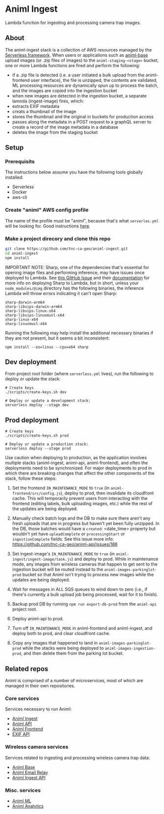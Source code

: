 # Animl Ingest

Lambda function for ingesting and processing camera trap images.

## About

The animl-ingest stack is a collection of AWS resources managed by the [Serverless framework](https://www.serverless.com/). When users or applications such as [animl-base](http://github.com/tnc-ca-geo/animl-base) upload images (or .zip files of images) to the `animl-staging-<stage>` bucket, one or more Lambda functions are fired and perform the following:

- if a .zip file is detected (i.e. a user initiated a bulk upload from the animl-frontend user interface), the file is unzipped, the contents are validated, ML processing resources are dynamically spun up to process the batch, and the images are copied into the ingestion bucket
- when new images are detected in the ingestion bucket, a separate lamnda (ingest-image) fires, which:
- extracts EXIF metadata
- creats a thumbnail of the image
- stores the thumbnail and the original in buckets for production
  access
- passes along the metadata in a POST request to a graphQL server to create a record of the image metadata in a database
- deletes the image from the staging bucket

## Setup

### Prerequisits

The instructions below assume you have the following tools globally installed:

- Serverless
- Docker
- aws-cli

### Create "animl" AWS config profile

The name of the profile must be "animl", because that's what
`serverles.yml` will be looking for. Good instructions
[here](https://www.serverless.com/framework/docs/providers/aws/guide/credentials/).

### Make a project direcory and clone this repo

```sh
git clone https://github.com/tnc-ca-geo/animl-ingest.git
cd animl-ingest
npm install
```

IMPORTANT NOTE: Sharp, one of the dependencies that's essential for opening image files and performing inference, may have issues once deployed to Lambda. See [this GitHub Issue](https://github.com/lovell/sharp/issues/4001) and their [documentation](https://sharp.pixelplumbing.com/install#aws-lambda) for more info on deploying Sharp to Lambda, but in short, unless your `node_modules/@img` directory has the following binaries, the inference Lambda will throw errors indicating it can't open Sharp:

```
sharp-darwin-arm64
sharp-libvips-darwin-arm64
sharp-libvips-linux-x64
sharp-libvips-linuxmusl-x64
sharp-linux-x64
sharp-linuxmusl-x64
```

Running the following may help install the additional necessary binaries if they are not present, but it seems a bit inconsistent:

```
npm install --os=linux --cpu=x64 sharp
```

## Dev deployment

From project root folder (where `serverless.yml` lives), run the following to deploy or update the stack:

```
# Create keys
./scripts/create-keys.sh dev

# Deploy or update a development stack:
serverless deploy --stage dev
```

## Prod deployment

```
# Create keys
./scripts/create-keys.sh prod

# Deploy or update a production stack:
serverless deploy --stage prod
```

Use caution when deploying to production, as the application involves multiple stacks (animl-ingest, animl-api, animl-frontend), and often the deployments need to be synchronized. For major deployments to prod in which there are breaking changes that affect the other components of the stack, follow these steps:

1. Set the frontend `IN_MAINTENANCE_MODE` to `true` (in `animl-frontend/src/config.js`), deploy to prod, then invalidate its cloudfront cache. This will temporarily prevent users from interacting with the frontend (editing labels, bulk uploading images, etc.) while the rest of the updates are being deployed.

2. Manually check batch logs and the DB to make sure there aren't any fresh uploads that are in progress but haven't yet been fully unzipped. In the DB, those batches would have a `created`: <date_time> property but wouldn't yet have `uploadComplete` or `processingStart` or `ingestionComplete` fields. See this issue more info: https://github.com/tnc-ca-geo/animl-api/issues/186

3. Set ingest-image's `IN_MAINTENANCE_MODE` to `true` (in `animl-ingest/ingest-image/task.js`) and deploy to prod. While in maintenance mode, any images from wireless cameras that happen to get sent to the ingestion bucket will be routed instead to the `animl-images-parkinglot-prod` bucket so that Animl isn't trying to process new images while the updates are being deployed.

4. Wait for messages in ALL SQS queues to wind down to zero (i.e., if there's currently a bulk upload job being processed, wait for it to finish).

5. Backup prod DB by running `npm run export-db-prod` from the `animl-api` project root.

6. Deploy animl-api to prod.

7. Turn off `IN_MAINTENANCE_MODE` in animl-frontend and animl-ingest, and deploy both to prod, and clear cloudfront cache.

8. Copy any images that happened to land in `animl-images-parkinglot-prod` while the stacks were being deployed to `animl-images-ingestion-prod`, and then delete them from the parking lot bucket.

## Related repos

Animl is comprised of a number of microservices, most of which are managed in their own repositories.

### Core services

Services necessary to run Animl:

- [Animl Ingest](http://github.com/tnc-ca-geo/animl-ingest)
- [Animl API](http://github.com/tnc-ca-geo/animl-api)
- [Animl Frontend](http://github.com/tnc-ca-geo/animl-frontend)
- [EXIF API](https://github.com/tnc-ca-geo/exif-api)

### Wireless camera services

Services related to ingesting and processing wireless camera trap data:

- [Animl Base](http://github.com/tnc-ca-geo/animl-base)
- [Animl Email Relay](https://github.com/tnc-ca-geo/animl-email-relay)
- [Animl Ingest API](https://github.com/tnc-ca-geo/animl-ingest-api)

### Misc. services

- [Animl ML](http://github.com/tnc-ca-geo/animl-ml)
- [Animl Analytics](http://github.com/tnc-ca-geo/animl-analytics)
